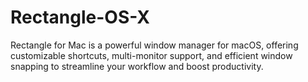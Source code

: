 # Rectangle-OS-X
Rectangle for Mac is a powerful window manager for macOS, offering customizable shortcuts, multi-monitor support, and efficient window snapping to streamline your workflow and boost productivity.
